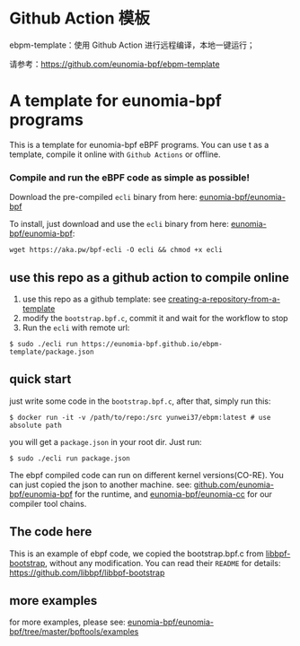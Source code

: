 # Github Action 模板

ebpm-template：使用 Github Action 进行远程编译，本地一键运行；

请参考：https://github.com/eunomia-bpf/ebpm-template

# A template for eunomia-bpf programs

This is a template for eunomia-bpf eBPF programs. You can use t as a template, compile it online with `Github Actions` or offline.

### Compile and run the eBPF code as simple as possible!

Download the pre-compiled `ecli` binary from here: [eunomia-bpf/eunomia-bpf](https://github.com/eunomia-bpf/eunomia-bpf/releases)

To install, just download and use the `ecli` binary from here: [eunomia-bpf/eunomia-bpf](https://github.com/eunomia-bpf/eunomia-bpf/releases):

```console
wget https://aka.pw/bpf-ecli -O ecli && chmod +x ecli
```

## use this repo as a github action to compile online

1. use this repo as a github template: see [creating-a-repository-from-a-template](https://docs.github.com/en/repositories/creating-and-managing-repositories/creating-a-repository-from-a-template)
2. modify the `bootstrap.bpf.c`, commit it and wait for the workflow to stop
3. Run the `ecli` with remote url:

```console
$ sudo ./ecli run https://eunomia-bpf.github.io/ebpm-template/package.json
```

## quick start

just write some code in the `bootstrap.bpf.c`, after that, simply run this:

```shell
$ docker run -it -v /path/to/repo:/src yunwei37/ebpm:latest # use absolute path
```

you will get a `package.json` in your root dir. Just run:

```shell
$ sudo ./ecli run package.json
```

The ebpf compiled code can run on different kernel versions(CO-RE). You can just copied the json to another machine.
see: [github.com/eunomia-bpf/eunomia-bpf](https://github.com/eunomia-bpf/eunomia-bpf) for the runtime, and [eunomia-bpf/eunomia-cc](https://github.com/eunomia-bpf/eunomia-cc) for our compiler tool chains.

## The code here

This is an example of ebpf code, we copied the bootstrap.bpf.c from [libbpf-bootstrap](https://github.com/libbpf/libbpf-bootstrap/tree/master/examples/c), without any modification. You can read their `README` for details: https://github.com/libbpf/libbpf-bootstrap


## more examples

for more examples, please see: [eunomia-bpf/eunomia-bpf/tree/master/bpftools/examples](https://github.com/eunomia-bpf/eunomia-bpf/tree/master/bpftools/examples)